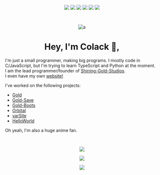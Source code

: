 <p align="center">
   <img src="https://badgen.net/gitlab/label-issues/NickBusey/HomelabOS/Bug">
   <img src="https://img.shields.io/badge/Made%20with-Markdown-1f425f.svg">
   <img src="https://badgen.net/npm/dy/express">
   <img src="https://badgen.net/github/commits/Naereen/Strapdown.js">
   <img src="https://img.shields.io/github/followers/Colack.svg?style=social&label=Follow&maxAge=2592000">
   <img src="https://komarev.com/ghpvc/?username=colack&label=Profile%20views&color=0e75b6&style=flat">
</p>
<br>
   
<p align="center"> <img src="https://tenor.com/view/jojo-jojos-bizarre-adventure-bloody-stream-joseph-joestar-gif-22615141" alt="a" /> </p>

<h1 align="center">Hey, I'm Colack 👋,</h1>

I'm just a small programmer, making big programs. I mostly code in C/JavaScript, but I'm trying to learn TypeScript and Python at the moment.    
I am the lead programmer/founder of [Shining-Gold-Studios](https://github.com/Shining-Gold-Studios).  
I even have my own [website!](https://colack.github.io)

I've worked on the following projects: 

* [Gold](https://github.com/Shining-Gold-Studios/Gold-Language)
* [Gold-Save](https://github.com/Shining-Gold-Studios/Gold-Save)
* [Gold-Boots](https://github.com/Shining-Gold-Studios/Gold-Boots)
* [Orbital](https://github.com/Colack/Orbital)
* [varSite](https://github.com/Colack/varSite)
* [HelloWorld](https://github.com/Colack/HelloWorld)

Oh yeah, I'm also a huge anime fan.     

<br>
   
    
<p align="center"> <img src="https://github-readme-stats.vercel.app/api?username=Colack&show_icons=true"/> </p>

<p align="center"> <img src="https://github-readme-stats.vercel.app/api/top-langs?username=colack&show_icons=true&locale=en&layout=compact"/></p>

<p align="center"> <img src="https://github-profile-trophy.vercel.app/?username=Colack&column=-1"/> </p>
